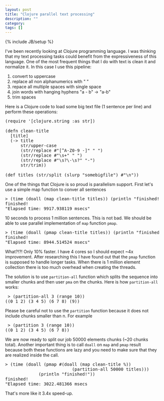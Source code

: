 ```yaml
---
layout: post
title: "Clojure parallel text processing"
description: ""
category: 
tags: []
---
```

{% include JB/setup %}

I've been recently looking at Clojure programming language. I was thinking that my text processing tasks could benefit from the expressiveness of this language.
One of the most frequent things that I do with text is clean it and normalize it. In this case I use this pipeline:

1. convert to uppercase
2. replace all non alphanumerics with " "
3. repace all multiple spaces with single space
4. join words with hanging hyphens "a - b" -> "a-b"
5. trim spaces

Here is a Clojure code to load some big text file (1 sentence per line) and perform these operations:

<pre>
(require '[clojure.string :as str])

(defn clean-title
  [title]
  (-> title
      str/upper-case
      (str/replace #"[^A-Z0-9 -]" " ")
      (str/replace #"\s+" " ")
      (str/replace #"\s?\-\s?" "-")
      str/trim))

(def titles (str/split (slurp "somebigfile") #"\n"))
</pre>

One of the things that Clojure is so proud is parallelism support. 
First let's use a simple map function to conver all sentences

<pre>> (time (doall (map clean-title titles)) (println "finished!"))
finished!
"Elapsed time: 9917.938119 msecs"
</pre>

10 seconds to process 1 million sentences. This is not bad. We should 
be able to use parallel implementation of ```map``` function ```pmap```.

<pre>> (time (doall (pmap clean-title titles)) (println "finished!"))
finished!
"Elapsed time: 8944.514524 msecs"
</pre>

What?!?! Only 10% faster. I have 4 cores so I should expect ~4x improvement.
After researching this I have found out that the ```pmap``` function is supposed
to handle longer tasks. When there is 1 million element collection there
is too much overhead when creating the threads.

The solution is to use ```partition-all``` function which splits the sequence into 
smaller chunks and then user ```pma``` on the chunks. Here is how ```partition-all```
works:

<pre> > (partition-all 3 (range 10))
((0 1 2) (3 4 5) (6 7 8) (9))
</pre>

Please be careful not to use the ```partition``` function because it does not include
chunks smaller than n. For example

<pre> > (partition 3 (range 10))
((0 1 2) (3 4 5) (6 7 8))
</pre>

We are now ready to split our job 50000 elements chunks (~20 chunks total).
Another important thing is to call ```doall``` on ```map``` and ```pmap``` result
because both these functions are lazy and you need to make sure that 
they are realized inside the call.

<pre>> (time (doall (pmap #(doall (map clean-title %)) 
                          (partition-all 50000 titles))) 
             (println "finished!"))
finished!
"Elapsed time: 3022.481366 msecs
</pre>

That's more like it 3.4x speed-up.